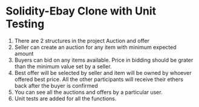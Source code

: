# Solidity-Ebay Clone with Unit Testing

1. There are 2 structures in the project Auction and offer
2. Seller can create an auction for any item with minimum expected amount
3. Buyers can bid on any items available. Price in bidding should be grater than the minimum value set by a seller.
4. Best offer will be selected by seller and item will be owned by whoever offered best price. All the other participants will receive their ethers back after the buyer is confirmed
5. You can see all the auctions and offers by a particular user.
6. Unit tests are added for all the functions.
